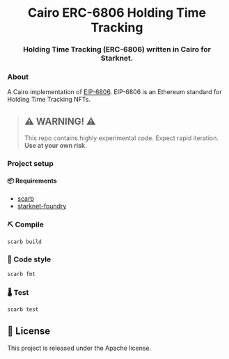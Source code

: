 <div align="center">
  <h1 align="center">Cairo ERC-6806 Holding Time Tracking</h1>
  <h3 align="center">Holding Time Tracking (ERC-6806) written in Cairo for Starknet.</h3>
</div>

### About

A Cairo implementation of [EIP-6806](https://eips.ethereum.org/EIPS/eip-6806). EIP-6806 is an Ethereum standard for Holding Time Tracking NFTs.

> ## ⚠️ WARNING! ⚠️
>
> This repo contains highly experimental code.
> Expect rapid iteration.
> **Use at your own risk.**

### Project setup

#### 📦 Requirements

- [scarb](https://docs.swmansion.com/scarb/)
- [starknet-foundry](https://github.com/foundry-rs/starknet-foundry)

### ⛏️ Compile

```bash
scarb build
```

### 💄 Code style

```bash
scarb fmt
```

### 🌡️ Test

```bash
scarb test
```

## 📄 License

This project is released under the Apache license.
